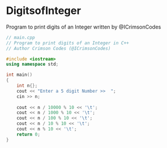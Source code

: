 # DigitsofInteger
Program to print digits of an Integer written by @ICrimsonCodes

```cpp 
// main.cpp
// Program to print digits of an Integer in C++
// Author Crimson Codes (@ICrimsonCodes)

#include <iostream>
using namespace std;

int main()
{
	int n{};
	cout << "Enter a 5 digit Number >>  ";
	cin >> n;
	
	cout << n / 10000 % 10 << '\t';
	cout << n / 1000 % 10 << '\t';
	cout << n / 100 % 10 << '\t';
	cout << n / 10 % 10 << '\t';
	cout << n % 10 << '\t';
	return 0;
}
```